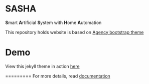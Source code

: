SASHA
====================
**S**mart **A**rtificial **S**ystem with **H**ome **A**utomation


This repository holds website is based on [Agency bootstrap theme ](https://startbootstrap.com/template-overviews/agency/)



# Demo

View this jekyll theme in action [here](https://y7kim.github.io/agency-jekyll-theme)

=========
For more details, read [documentation](http://jekyllrb.com/)
